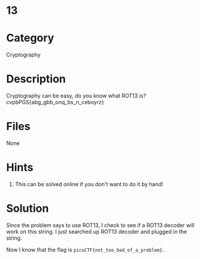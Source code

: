 # 13
# Category
Cryptography
# Description
Cryptography can be easy, do you know what ROT13 is?
cvpbPGS{abg_gbb_onq_bs_n_ceboyrz}
# Files
None
# Hints
1. This can be solved online if you don't want to do it by hand!
# Solution
Since the problem says to use ROT13, I check to see if a ROT13 decoder will work on this string. I just searched up ROT13 decoder and plugged in the string.

Now I know that the flag is `picoCTF{not_too_bad_of_a_problem}`.